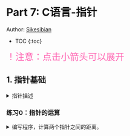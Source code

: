 # Part 7: C语言-指针

Author: [Sikesibian](https://github.com/sikesibian)

* TOC
{:toc}

<font color=HotPink size=5>！注意：点击小箭头可以展开</font>

## 1. 指针基础

<details>
<summary>指针描述</summary>
<br>
<div markdown="1">

指针是一种特殊的变量，它存储的不是普通的数据，而是内存地址。在C语言中，指针的格式如下：

```c
类型标识符 *变量名;
```

- **类型标识符**：指针指向的数据类型。
- **`*`**：表示这是一个指针。
- **变量名**：指针变量的名称。

</div>
</details>

### 练习0：指针的运算

<details>
<summary>编写程序，计算两个指针之间的距离。</summary>

### 练习1：变量交换函数（指针的基本操作）

<details>
<summary>编写程序，通过指针交换两个变量的值。</summary>
<br>
<div markdown="1">

输入数据范围：`任意整数`

输入输出示例：
```
输入：
5 10
输出：
10 5
```

**提示：**
1. 使用指针变量来实现两个变量值的交换。

</div>
</details>

### 练习2：指针与数组

<details>
<summary>编写程序，找出数组中的最大值和最小值。</summary>
<br>
<div markdown="1">

输入数据范围：`数组长度 <= 100`

输入输出示例：
```
输入：
5
1 2 3 4 5
输出：
Max: 5, Min: 1
```

**提示：**
1. 使用指针遍历数组，找出最大值和最小值。

</div>
</details>

### 练习3：指针与字符串

<details>
<summary>编写程序，实现字符串的反转。</summary>
<br>
<div markdown="1">

输入数据范围：`字符串长度 <= 100`

输入输出示例：
```
输入：
hello
输出：
olleh
```

**提示：**
1. 使用指针操作字符串，实现字符串的反转。

</div>
</details>

### 练习4：指针与动态内存分配

<details>
<summary>编写程序，动态创建一个大小为n的数组，并初始化为0。</summary>
<br>
<div markdown="1">

输入数据范围：`1 <= n <= 1000`

输入输出示例：
```
输入：
5
输出：
0 0 0 0 0
```

**提示：**
1. 使用`malloc`或`calloc`函数动态分配内存。
2. 使用指针操作动态分配的内存。

</div>
</details>

### 练习5：指针的指针与多级指针

<details>
<summary>编写程序，通过指针的指针计算二维数组中每一行元素的和。</summary>
<br>
<div markdown="1">

输入数据范围：`1 <= 行数, 列数 <= 10`

输入输出示例：
```
输入：
2 3
1 2 3
4 5 6
输出：
6 15
```

**提示：**
1. 使用指针的指针来遍历二维数组。
2. 计算每一行元素的和。

</div>
</details>

### 练习6：指针与函数

<details>
<summary>编写程序，通过指针参数修改函数外部变量的值。</summary>
<br>
<div markdown="1">

输入数据范围：`任意整数`

输入输出示例：
```
输入：
5
输出：
Function modified value: 10
```

**提示：**
1. 使用指针作为函数参数，实现对外部变量的修改。

</div>
</details>

这个练习文档提供了C语言中指针的基本概念和几个练习题，旨在帮助学习者通过实践来掌握指针的使用。每个练习都包含了输入输出示例和提示，以帮助学习者更好地理解和完成练习。
